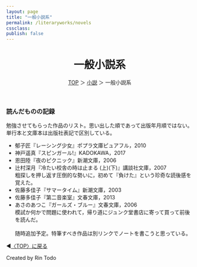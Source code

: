 ```yaml
---
layout: page
title: "一般小説系"
permalink: /literaryworks/novels
cssclass:
publish: false
---
```




<html lang="ja">
   <head>

   </head>
    <body>
        <div class="wrap">
            <header>
                <h1>一般小説系</h1>
                <span><a href="/index.html">TOP</a> ＞ <a href="/literaryworks.html">小説</a> ＞ 一般小説系</span>
            </header>
            <main>
            <h3>読んだものの記録</h3>勉強させてもらった作品のリスト。思い出した順であって出版年月順ではない。単行本と文庫本は出版社表記で区別している。
            <ul>
                <li>郁子匠『レーシング少女』ポプラ文庫ピュアフル，2010</li>
                <li>神戸遥真『スピンガール!』KADOKAWA，2017</li>
                <li>恩田陸『夜のピクニック』新潮文庫，2006</li>
                <li>辻村深月『冷たい校舎の時は止まる (上)(下)』講談社文庫，2007</li>粗探しを押し返す圧倒的な勢いに，初めて『負けた』という珍奇な読後感を覚えた。
                <li>佐藤多佳子『サマータイム』新潮文庫，2003</li>
                <li>佐藤多佳子『第二音楽室』文春文庫，2013</li>
                <li>あさのあつこ『ガールズ・ブルー』文春文庫，2006</li>模試か何かで問題に使われて，帰り道にジュンク堂書店に寄って買って前後を読んだ。
                <br>
                <br>
                随時追加予定。特筆すべき作品は別リンクでノートを書こうと思っている。
            </ul>
            </main>
            <footer class="footer">
                <p>◀<a href="/index.html">〈TOP〉に戻る</a></p>
                Created by Rin Todo
            </footer>
        </div>
    </body>
</html>
